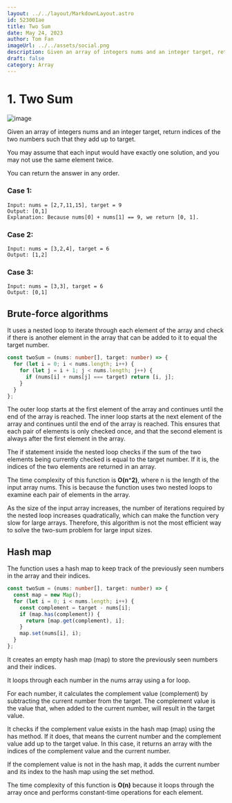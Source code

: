 ```yaml
---
layout: ../../layout/MarkdownLayout.astro
id: 523001ae
title: Two Sum
date: May 24, 2023
author: Tom Fan
imageUrl: ../../assets/social.png
description: Given an array of integers nums and an integer target, return indices of the two numbers such that they add up to target.
draft: false
category: Array
---
```


# 1. Two Sum

![image](https://picsum.photos/seed/picsum/1920/1080)

Given an array of integers nums and an integer target, return indices of the two numbers such that they add up to target.

You may assume that each input would have exactly one solution, and you may not use the same element twice.

You can return the answer in any order.

### Case 1:

```
Input: nums = [2,7,11,15], target = 9
Output: [0,1]
Explanation: Because nums[0] + nums[1] == 9, we return [0, 1].
```

### Case 2:

```
Input: nums = [3,2,4], target = 6
Output: [1,2]
```

### Case 3:

```
Input: nums = [3,3], target = 6
Output: [0,1]
```

## Brute-force algorithms

It uses a nested loop to iterate through each element of the array and check if there is another element in the array that can be added to it to equal the target number.

```typescript
const twoSum = (nums: number[], target: number) => {
  for (let i = 0; i < nums.length; i++) {
    for (let j = i + 1; j < nums.length; j++) {
      if (nums[i] + nums[j] === target) return [i, j];
    }
  }
};
```

The outer loop starts at the first element of the array and continues until the end of the array is reached. The inner loop starts at the next element of the array and continues until the end of the array is reached. This ensures that each pair of elements is only checked once, and that the second element is always after the first element in the array.

The if statement inside the nested loop checks if the sum of the two elements being currently checked is equal to the target number. If it is, the indices of the two elements are returned in an array.

The time complexity of this function is **O(n^2)**, where n is the length of the input array nums. This is because the function uses two nested loops to examine each pair of elements in the array.

As the size of the input array increases, the number of iterations required by the nested loop increases quadratically, which can make the function very slow for large arrays. Therefore, this algorithm is not the most efficient way to solve the two-sum problem for large input sizes.

## Hash map

The function uses a hash map to keep track of the previously seen numbers in the array and their indices.

```typescript
const twoSum = (nums: number[], target: number) => {
  const map = new Map();
  for (let i = 0; i < nums.length; i++) {
    const complement = target - nums[i];
    if (map.has(complement)) {
      return [map.get(complement), i];
    }
    map.set(nums[i], i);
  }
};
```

It creates an empty hash map (map) to store the previously seen numbers and their indices.

It loops through each number in the nums array using a for loop.

For each number, it calculates the complement value (complement) by subtracting the current number from the target. The complement value is the value that, when added to the current number, will result in the target value.

It checks if the complement value exists in the hash map (map) using the has method. If it does, that means the current number and the complement value add up to the target value. In this case, it returns an array with the indices of the complement value and the current number.

If the complement value is not in the hash map, it adds the current number and its index to the hash map using the set method.

The time complexity of this function is **O(n)** because it loops through the array once and performs constant-time operations for each element.
